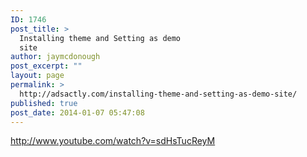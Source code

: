 ```yaml
---
ID: 1746
post_title: >
  Installing theme and Setting as demo
  site
author: jaymcdonough
post_excerpt: ""
layout: page
permalink: >
  http://adsactly.com/installing-theme-and-setting-as-demo-site/
published: true
post_date: 2014-01-07 05:47:08
---
```

http://www.youtube.com/watch?v=sdHsTucReyM